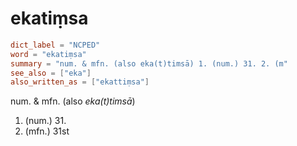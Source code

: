 # ekatiṃsa

``` toml
dict_label = "NCPED"
word = "ekatiṃsa"
summary = "num. & mfn. (also eka(t)timsā) 1. (num.) 31. 2. (m"
see_also = ["eka"]
also_written_as = ["ekattiṃsa"]
```

num. & mfn. (also *eka(t)timsā*)

1. (num.) 31.
2. (mfn.) 31st

